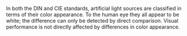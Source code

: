 ﻿In both the DIN and CIE standards, artificial light sources are classified in terms of their color appearance. To the human eye they all appear to be white; the difference can only be detected by direct comparison. Visual performance is not directly affected by differences in color appearance.